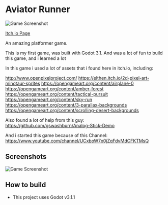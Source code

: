 # Aviator Runner

![Game Screenshot](https://raw.githubusercontent.com/renasdev/aviator-runner/master/screenshots/ss_01.jpeg)

[Itch.io Page](https://renasdev.itch.io/aviator-runner)

An amazing platformer game.

This is my first game, was built with Godot 3.1. And was a lot of fun to build this game, and i learned a lot

In this game i used a lot of assets that i found here in itch.io, including:

http://www.openpixelproject.com/
https://elthen.itch.io/2d-pixel-art-minotaur-sprites
https://opengameart.org/content/airplane-0
https://opengameart.org/content/amber-forest
https://opengameart.org/content/tactical-pursuit
https://opengameart.org/content/sky-run
https://opengameart.org/content/3-parallax-backgrounds
https://opengameart.org/content/scrolling-desert-backgrounds

Also found a lot of help from this guy:
https://github.com/gswashburn/Analog-Stick-Demo

And i started this game because of this Channel:
https://www.youtube.com/channel/UCxboW7x0jZqFdvMdCFKTMsQ

## Screenshots
![Game Screenshot](https://raw.githubusercontent.com/renasdev/aviator-runner/master/screenshots/ss_01.jpeg)

## How to build
* This project uses Godot v3.1.1
